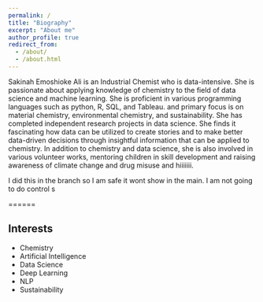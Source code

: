 ```yaml
---
permalink: /
title: "Biography"
excerpt: "About me"
author_profile: true
redirect_from: 
  - /about/
  - /about.html
---
```


Sakinah Emoshioke Ali is an Industrial Chemist who is data-intensive. She is passionate about applying knowledge of chemistry to the field of data science and machine learning. She is proficient in various programming languages such as python, R, SQL, and Tableau. and primary focus is on material chemistry, environmental chemistry, and sustainability.
She has completed independent research projects in data science. She finds it fascinating how data can be utilized to create stories and to make better data-driven decisions through insightful information that can be applied to chemistry.
In addition to chemistry and data science, she is also involved in various volunteer works, mentoring children in skill development and raising awareness of climate change and drug misuse and hiiiiiii. 

I did this in the branch so I am safe it wont show in the main. I am not going to do control s

======
## Interests
* Chemistry
* Artificial Intelligence
* Data Science
* Deep Learning
* NLP
* Sustainability